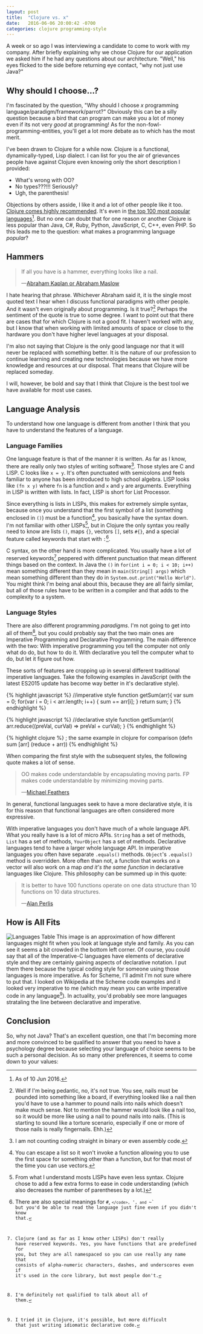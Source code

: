 ```yaml
---
layout: post
title:  "Clojure vs. x"
date:   2016-06-06 20:00:42 -0700
categories: clojure programming-style
---
```

A week or so ago I was interviewing a candidate to come to work with my company. After briefly explaining why we chose Clojure for our application we asked him if he had any questions about our architecture. "Well," his eyes flicked to the side before returning eye contact, "why not just use Java?"

## Why should I choose...?
I'm fascinated by the question, "Why should I choose _x_ programming language/paradigm/framework/parrot?" Obviously this can be a silly question because a bird that can program can make you a lot of money even if its not very _good_ at programming! As for the non-fowl-programming-entities, you'll get a lot more debate as to which has the most merit.

I've been drawn to Clojure for a while now. Clojure is a functional, dynamically-typed, Lisp dialect. I can list for you the air of grievances people have against Clojure even knowing only the short description I provided:

* What's wrong with OO?
* No types???!!! Seriously?
* Ugh, the parenthesis!

Objections by others asside, I like it and a lot of other people like it too. [Clojure comes highly recommended](https://www.thoughtworks.com/radar/languages-and-frameworks/clojure). It's even in [the top 100 most popular languages](http://www.tiobe.com/tiobe_index)[^tiobe]. But no one can doubt that for one reason or another Clojure is less popular than Java, C#, Ruby, Python, JavaScript, C, C++, even PHP. So this leads me to the question: what makes a programming language _popular_?

[^tiobe]: As of 10 Jun 2016.

## Hammers
> If all you have is a hammer, everything looks like a nail.
>
> —[Abraham Kaplan or Abraham Maslow](https://en.wiktionary.org/wiki/if_all_you_have_is_a_hammer,_everything_looks_like_a_nail)

I hate hearing that phrase. Whichever Abraham said it, it is the single most quoted text I hear when I discuss functional paradigms with other people. And it wasn't even originally about programming. Is it true?[^hammer] Perhaps the sentiment of the quote is true to some degree. I want to point out that there are cases that for which Clojure is not a good fit. I haven't worked with any, but I know that when working with limited amounts of space or close to the hardware you don't have higher level languages at your disposal.

I'm also not saying that Clojure is the only good language nor that it will never be replaced with something better. It is the nature of our profession to continue learning and creating new technologies because we have more knowledge and resources at our disposal. That means that Clojure will be replaced someday.

I will, however, be bold and say that I think that Clojure is the best tool we have available for most use cases.


[^hammer]:  Well if I'm being pedantic, no, it's not true. You see, nails must be pounded into something like a board, if everything looked like a nail then you'd have to use a hammer to pound nails into nails which doesn't make much sense. Not to mention the hammer would look like a nail too, so it would be more like using a nail to pound nails into nails. (This is starting to sound like a torture scenario, especially if one or more of those nails is really fingernails. Ehh.)



## Language Analysis
To understand how one language is different from another I think that you have to understand the features of a language.

### Language Families
One language feature is that of the manner it is written. As far as I know, there are really only two styles of writing software[^software-styles]. Those styles are C and LISP. C looks like `x = y`. It's often punctuated with semicolons and feels familiar to anyone has been introduced to high school algebra. LISP looks like `(fn x y)` where `fn` is a function and `x` and `y` are arguments. Everything in LISP is written with lists. In fact, LISP is short for List Processor.

[^software-styles]: I am not counting coding straight in binary or even assembly code.

Since everything is lists in LISPs, this makes for extremely simple syntax, because once you understand that the first symbol of a list (something enclosed in `()`) must be a function[^escape-list], you basically have the syntax down. I'm not familiar with other LISPs[^lisps], but in Clojure the only syntax you really need to know are lists `()`, maps `{}`, vectors `[]`, sets `#{}`, and a special feature called keywords that start with `:`[^clj-syntax].

[^escape-list]: You can escape a list so it won't invoke a function allowing you to use the first space for something other than a function, but for that most of the time you can use vectors.

[^lisps]: From what I understand mosts LISPs have even less syntax. Clojure chose to add a few extra forms to ease in code understanding \(which also decreases the number of parentheses by a lot.\)

[^clj-syntax]: There are also special meanings for `#`, <code class="highlighter-rouge">`</code>, `'`, and `~` but you'd be able to read the language just fine even if you didn't know that.

C syntax, on the other hand is more complicated. You usually have a lot of reserved keywords[^keywords] peppered with different punctuation that mean different things based on the context. In Java the `()` in `for(int i = 0; i < 10; i++)` mean something different than they mean in `main(String[] args)` which mean something different than they do in `System.out.print("Hello World")`. You might think I'm being anal about this, because they are all fairly similar, but all of those rules have to be written in a compiler and that adds to the complexity to a system.

[^keywords]: Clojure \(and as far as I know other LISPs\) don't really have reserved keywords. Yes, you have functions that are predefined for you, but they are all namespaced so you can use really any name that consists of alpha-numeric characters, dashes, and underscores even if it's used in the core library, but most people don't.

### Language Styles
There are also different programming _paradigms_. I'm not going to get into all of them[^lang-styles], but you could probably say that the two main ones are Imperative Programming and Declarative Programming. The main difference with the two: With imperative programming you tell the computer not only what do do, but how to do it. With declarative you tell the computer what to do, but let it figure out how.

[^lang-styles]: I'm definitely not qualified to talk about all of them.

These sorts of features are cropping up in several different traditional imperative languages. Take the following examples in JavaScript (with the latest ES2015 update has become way better in it's declarative style).

{% highlight javascript %}
//imperative style
function getSum(arr){
  var sum = 0;
  for(var i = 0; i < arr.length; i++) {
    sum += arr[i];
  }
  return sum;
}
{% endhighlight %}

{% highlight javascript %}
//declarative style
function getSum(arr){
  arr.reduce((preVal, curVal) => preVal + curVal);
}
{% endhighlight %}

{% highlight clojure %}
; the same example in clojure for comparison
(defn sum [arr]
  (reduce + arr))
{% endhighlight %}

When comparing the first style with the subsequent styles, the following quote makes a lot of sense.

> OO makes code understandable by encapsulating moving parts.  FP makes code understandable by minimizing moving parts.
>
> —[Michael Feathers](https://twitter.com/mfeathers/status/29581296216)

In general, functional languages seek to have a more declarative style, it is for this reason that functional languages are often considered more expressive.

With imperative languages you don't have much of a whole language API. What you really have is a lot of micro APIs. `String` has a set of methods, `List` has a set of methods, `YourObject` has a set of methods. Declarative languages tend to have a larger whole language API. In imperative languages you often have separate `.equals()` methods. `Object`'s `.equals()` method is overridden. More often than not, a function that works on a vector will also work on a map _and it's the same function_ in declarative languages like Clojure. This philosophy can be summed up in this quote:

> It is better to have 100 functions operate on one data structure than 10 functions on 10 data structures.
>
> —[Alan Perlis](http://www.cs.yale.edu/homes/perlis-alan/quotes.html)

## How is All Fits
![Languages Table](/assets/lang-table.png)
This image is an approximation of how different languages might fit when you look at language style and family. As you can see it seems a bit crowded in the bottom left corner. Of course, you could say that all of the Imperative-C languages have elements of declarative style and they are certainly gaining aspects of declarative notation. I put them there because the typical coding style for someone using those languages is more imperative. As for Scheme, I'll admit I'm not sure where to put that. I looked on Wikipedia at the Scheme code examples and it looked very imperative to me (which may mean you can write imperative code in any language[^imperativeAnyLang]). In actuality, you'd probably see more languages strataling the line between declarative and imperative.

[^imperativeAnyLang]: I tried it in Clojure, it's possible, but more difficult that just writing idiomatic declarative code.

## Conclusion
So, why not Java? That's an excellent question, one that I'm becoming more and more convinced to be qualified to answer that you need to have a psychology degree because selecting your language of choice seems to be such a personal decision. As so many other preferences, it seems to come down to your values:

